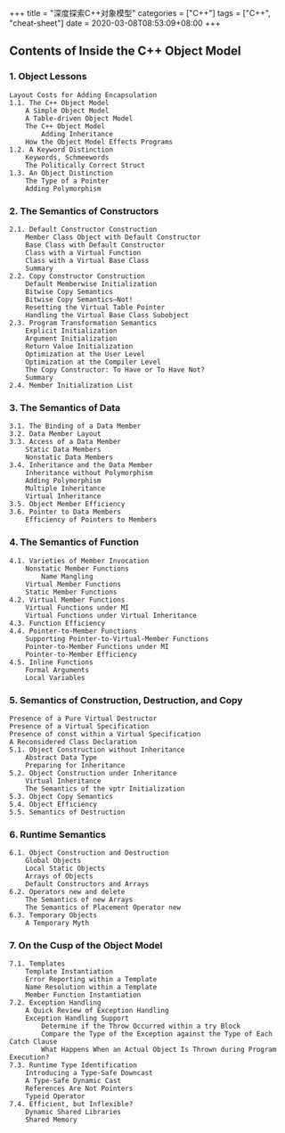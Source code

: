 +++
title = "深度探索C++对象模型"
categories = ["C++"]
tags = ["C++", "cheat-sheet"]
date = 2020-03-08T08:53:09+08:00
+++

## Contents of Inside the C++ Object Model

### 1. Object Lessons

    Layout Costs for Adding Encapsulation
    1.1. The C++ Object Model
        A Simple Object Model
        A Table-driven Object Model
        The C++ Object Model
            Adding Inheritance
        How the Object Model Effects Programs
    1.2. A Keyword Distinction
        Keywords, Schmeewords
        The Politically Correct Struct
    1.3. An Object Distinction
        The Type of a Pointer
        Adding Polymorphism

### 2. The Semantics of Constructors

    2.1. Default Constructor Construction
        Member Class Object with Default Constructor
        Base Class with Default Constructor
        Class with a Virtual Function
        Class with a Virtual Base Class
        Summary
    2.2. Copy Constructor Construction
        Default Memberwise Initialization
        Bitwise Copy Semantics
        Bitwise Copy Semantics—Not!
        Resetting the Virtual Table Pointer
        Handling the Virtual Base Class Subobject
    2.3. Program Transformation Semantics
        Explicit Initialization
        Argument Initialization
        Return Value Initialization
        Optimization at the User Level
        Optimization at the Compiler Level
        The Copy Constructor: To Have or To Have Not?
        Summary
    2.4. Member Initialization List

### 3. The Semantics of Data

    3.1. The Binding of a Data Member
    3.2. Data Member Layout
    3.3. Access of a Data Member
        Static Data Members
        Nonstatic Data Members
    3.4. Inheritance and the Data Member
        Inheritance without Polymorphism
        Adding Polymorphism
        Multiple Inheritance
        Virtual Inheritance
    3.5. Object Member Efficiency
    3.6. Pointer to Data Members
        Efficiency of Pointers to Members

### 4. The Semantics of Function

    4.1. Varieties of Member Invocation
        Nonstatic Member Functions
            Name Mangling
        Virtual Member Functions
        Static Member Functions
    4.2. Virtual Member Functions
        Virtual Functions under MI
        Virtual Functions under Virtual Inheritance
    4.3. Function Efficiency
    4.4. Pointer-to-Member Functions
        Supporting Pointer-to-Virtual-Member Functions
        Pointer-to-Member Functions under MI
        Pointer-to-Member Efficiency
    4.5. Inline Functions
        Formal Arguments
        Local Variables

### 5. Semantics of Construction, Destruction, and Copy

    Presence of a Pure Virtual Destructor
    Presence of a Virtual Specification
    Presence of const within a Virtual Specification
    A Reconsidered Class Declaration
    5.1. Object Construction without Inheritance
        Abstract Data Type
        Preparing for Inheritance
    5.2. Object Construction under Inheritance
        Virtual Inheritance
        The Semantics of the vptr Initialization
    5.3. Object Copy Semantics
    5.4. Object Efficiency
    5.5. Semantics of Destruction

### 6. Runtime Semantics

    6.1. Object Construction and Destruction
        Global Objects
        Local Static Objects
        Arrays of Objects
        Default Constructors and Arrays
    6.2. Operators new and delete
        The Semantics of new Arrays
        The Semantics of Placement Operator new
    6.3. Temporary Objects
        A Temporary Myth

### 7. On the Cusp of the Object Model

    7.1. Templates
        Template Instantiation
        Error Reporting within a Template
        Name Resolution within a Template
        Member Function Instantiation
    7.2. Exception Handling
        A Quick Review of Exception Handling
        Exception Handling Support
            Determine if the Throw Occurred within a try Block
            Compare the Type of the Exception against the Type of Each Catch Clause
            What Happens When an Actual Object Is Thrown during Program Execution?
    7.3. Runtime Type Identification
        Introducing a Type-Safe Downcast
        A Type-Safe Dynamic Cast
        References Are Not Pointers
        Typeid Operator
    7.4. Efficient, but Inflexible?
        Dynamic Shared Libraries
        Shared Memory
